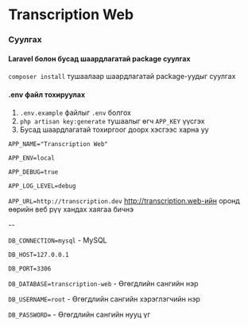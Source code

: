 # Transcription Web

### Суулгах

#### Laravel болон бусад шаардлагатай package суулгах

`composer install` тушаалаар шаардлагатай package-уудыг суулгах

#### .env файл тохируулах

1. `.env.example` файлыг `.env` болгох
2. `php artisan key:generate` тушаалыг өгч `APP_KEY` үүсгэх
3. Бусад шаардлагатай тохиргоог доорх хэсгээс харна уу

`APP_NAME="Transcription Web"`

`APP_ENV=local`

`APP_DEBUG=true`

`APP_LOG_LEVEL=debug`

`APP_URL=http://transcription.dev` http://transcription.web-ийн оронд өөрийн веб рүү хандах хаягаа бичнэ

--

`DB_CONNECTION=mysql` - MySQL

`DB_HOST=127.0.0.1`

`DB_PORT=3306`

`DB_DATABASE=transcription-web` - Өгөгдлийн сангийн нэр

`DB_USERNAME=root` - Өгөгдлийн сангийн хэрэглэгчийн нэр

`DB_PASSWORD=` - Өгөгдлийн сангийн нууц үг
